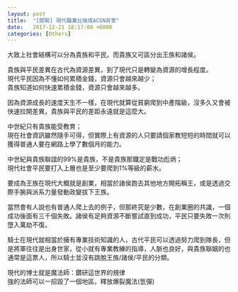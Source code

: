 ```yaml
---
layout: post
title:  "[閒聊] 現代職業比喻成ACGN背景"
date:   2017-12-21 18:17:00 +0800
categories: [Others]
---
```


大致上社會結構可以分為貴族和平民，而貴族又可區分出王族和諸侯。

貴族與平民差異在古代為資源差異，到了現代只是轉變為資源的增長程度。  
現代平民因為不懂如何累積金錢，資源只會越來越少；  
貴族知道如何快速累積金錢，資源只會越來越多。

因為資源成長的速度天生不一樣，在現代就算從貧窮爬到中產階級，沒多久又會被快速拉開差異，貴族與平民的差距永遠就是這麼大。

中世紀只有貴族能受教育；  
現在社會資訊雖然隨手可得，但實際上有資源的人只要請個家教短短的時間就可以獲得普通人要在網路上學了數個月的能力。

  
中世紀與貴族聯誼的99%是貴族，不是貴族那鐵定是戰功彪炳；  
現代社會平民要打入上層也是至少要爬到1%等級的薪水。

  
要成為王族在現代大概就是創業，相當於諸侯跑去其他地方開拓稱王，或是透過交際手腕與派系力量發動政變拔下王族。

  
當然會有人說也有普通人爬上去的例子，但那終究是少數，在創業圈的共識，一個成功後面有三千個失敗。諸侯有足夠資源不斷嘗試直到成功，平民只要失敗一次則墮入萬劫不復。

騎士在現代就相當於擁有專業技術知識的人，古代平民可以透過努力爬到隊長，但是將軍往往是出身世家，從小就有專業教練的指導，人脈也良好，與貴族聯姻的也通常是這票人，所以騎士並沒有跳脫王族/諸侯/平民的分類。

  
現代的博士就是魔法師：鑽研這世界的規律  
強的法師可以一招毀了一個地區，釋放爆裂魔法(氫彈)  
